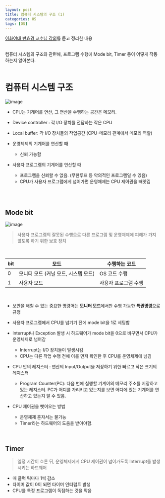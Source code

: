 ```yaml
---
layout: post
title: 컴퓨터 시스템의 구조 (1)
categories: OS
tags: [OS]
---
```


[이화여대 반효경 교수님 강의](http://www.kocw.net/home/search/kemView.do?kemId=1226304)를 듣고 정리한 내용
<br><br>

컴퓨터 시스템의 구조와 관련해, 프로그램 수행에 Mode bit, Timer 등이 어떻게 작동하는지 알아본다.<br><br>



# 컴퓨터 시스템 구조

![image](https://user-images.githubusercontent.com/60416981/124471777-40840380-ddd8-11eb-97cb-0985897ad85b.png)

- CPU는 기계어를 연산, 그 연산을 수행하는 공간은 메모리.
- Device controller : 각 I/O 장치를 전담하는 작은 CPU

- Local buffer: 각 I/O 장치들의 작업공간 (CPU-메모리 관계에서 메모리 역할)



- 운영체제의 기계어를 연산할 때
  - 신뢰 가능함
- 사용자 프로그램의 기계어를 연산할 때
  - 프로그램을 신뢰할 수 없음. (무한루프 등 악의적인 프로그램일 수 있음)
  - CPU가 사용자 프로그램에게 넘어가면 운영체제는 CPU 제어권을 빼앗김

<br><br>


## Mode bit

![image](https://user-images.githubusercontent.com/60416981/124476413-bd65ac00-dddd-11eb-97c5-c82809e6e824.png)

> 사용자 프로그램의 잘못된 수행으로 다른 프로그램 및 운영체제에 피해가 가지 않도록 하기 위한 보호 장치

<br>

| bit  | 모드                                 | 수행하는 코드        |
| ---- | ------------------------------------ | -------------------- |
| 0    | 모니터 모드 (커널 모드, 시스템 모드) | OS 코드 수행         |
| 1    | 사용자 모드                          | 사용자 프로그램 수행 |

<br>

- 보안을 해칠 수 있는 중요한 명령어는 **모니터 모드**에서만 수행 가능한 **특권명령**으로 규정

- 사용자 프로그램에서 CPU를 넘기기 전에 mode bit을 1로 세팅함
- Interrupt나 Exception 발생 시 하드웨어가 mode bit을 0으로 바꾸면서 CPU가 운영체제로 넘어감
  - Interrupt는 I/O 장치들이 발생시킴
  - CPU는 다른 작업 수행 전에 이를 먼저 확인한 후 CPU를 운영체제에 넘김

- CPU 안의 레지스터 : 연산의 Input/Output을 저장하기 위한 빠르고 작은 크기의 레지스터
  - Program Counter(PC): 다음 번에 실행할 기계어의 메모리 주소를 저장하고 있는 레지스터. PC가 어디를 가리키고 있는지를 보면 어디에 있는 기계어를 연산하고 있는지 알 수 있음.

- CPU 제어권을 뺏어오는 방법
  - 운영체제 혼자서는 불가능
  - Timer라는 하드웨어의 도움을 받아야함.

<br>

## Timer

> 일정 시간이 흐른 뒤, 운영체제에게 CPU 제어권이 넘어가도록 Interrupt를 발생시키는 하드웨어

- 매 클럭 틱마다 1씩 감소
- 타이머 값이 0이 되면 타이머 인터럽트 발생
- CPU를 특정 프로그램이 독점하는 것을 막음